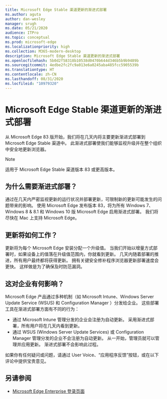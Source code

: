 ```yaml
---
title: Microsoft Edge Stable 渠道更新的渐进式部署
ms.author: aguta
author: dan-wesley
manager: srugh
ms.date: 05/21/2020
audience: ITPro
ms.topic: conceptual
ms.prod: microsoft-edge
ms.localizationpriority: high
ms.collection: M365-modern-desktop
description: Microsoft Edge Stable 渠道更新的渐进式部署
ms.openlocfilehash: 5b0d2f58318b10538d0470b644d346b5b9b9489b
ms.sourcegitcommit: 4edbe2fc2fc9a013e6a0245aba485fcc5905539b
ms.translationtype: HT
ms.contentlocale: zh-CN
ms.lasthandoff: 08/31/2020
ms.locfileid: "10979320"
---
```

# Microsoft Edge Stable 渠道更新的渐进式部署

从 Microsoft Edge 83 版开始，我们将在几天内将主要更新渐进式部署到 Microsoft Edge Stable 渠道中。 此渐进式部署使我们能够监视升级并在整个组织中安全地更新浏览器。

> [!NOTE]
> 适用于 Microsoft Edge Stable 渠道版本 83 或更高版本。

## 为什么需要渐进式部署？

通过在几天内严密监视更新的运行状况并部署更新，可限制新的更新可能发生的问题带来的影响。 使用 Microsoft Edge 发布版本 83，将为所有 Windows 7、Windows 8 & 8.1 和 Windows 10 版 Microsoft Edge 启用渐进式部署。 我们将尽快在 Mac 上支持 Microsoft Edge。

## 更新将如何工作？

更新将为每个 Microsoft Edge 安装分配一个升级值。 当我们开始以增量方式部署时，如果设备上的值落在升级值范围内，你就看到更新。 几天内随着部署的推进，所有用户最终都将获得更新。 拥有关键安全修补程序浏览器更新部署速度会更快。 这样做是为了确保及时防范漏洞。

## 这对企业有何影响？

Microsoft Edge 产品通过多种机制（如 Microsoft Intune、Windows Server Update Service (WSUS) 和 Configuration Manager ）分发给企业。 这些部署工具在渐进式部署方面有不同的行为：

- 通过 Microsoft Intune 管理分发的企业会注册为自动更新。 采用渐进式部署，所有用户将在几天内看到更新。
- 通过 WSUS (Windows Server Update Services) 或 Configuration Manager 管理分发的企业不会注册为自动更新。 从一开始，管理员就可以管理并应用更新。 渐进式部署不会影响此过程。

如果你有任何疑问或问题，请通过 User Voice、“应用程序反馈”按钮，或在以下评论中提供宝贵意见。

## 另请参阅

- [Microsoft Edge Enterprise 登录页面](https://aka.ms/EdgeEnterprise)
